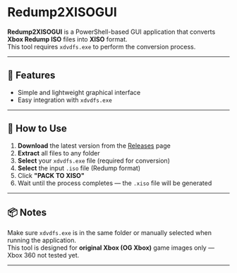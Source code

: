 # Redump2XISOGUI

**Redump2XISOGUI** is a PowerShell-based GUI application that converts **Xbox Redump ISO** files into **XISO** format.  
This tool requires `xdvdfs.exe` to perform the conversion process.

---

## 🚀 Features
- Simple and lightweight graphical interface  
- Easy integration with `xdvdfs.exe`

---

## 🧩 How to Use

1. **Download** the latest version from the [Releases](../../releases/latest) page  
2. **Extract** all files to any folder  
3. **Select** your `xdvdfs.exe` file (required for conversion)  
4. **Select** the input `.iso` file (Redump format)  
5. Click **"PACK TO XISO"**  
6. Wait until the process completes — the `.xiso` file will be generated

---

## 📦 Notes
Make sure `xdvdfs.exe` is in the same folder or manually selected when running the application.  
This tool is designed for **original Xbox (OG Xbox)** game images only — Xbox 360 not tested yet.

---
